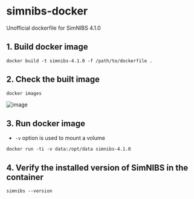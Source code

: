 # simnibs-docker
Unofficial dockerfile for SimNIBS 4.1.0

## 1. Build docker image
```
docker build -t simnibs-4.1.0 -f /path/to/dockerfile .
```

## 2. Check the built image
```
docker images
```
![image](https://github.com/user-attachments/assets/8c3e7531-88fd-4819-9297-51e9db41be25)


## 3. Run docker image
- `-v` option is used to mount a volume
```
docker run -ti -v data:/opt/data simnibs-4.1.0
```

## 4. Verify the installed version of SimNIBS in the container
```
simnibs --version
```
